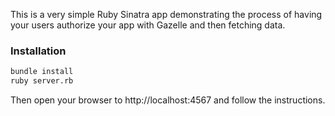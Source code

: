 This is a very simple Ruby Sinatra app demonstrating the process of having your users authorize your app with Gazelle and then fetching data.

### Installation

```bash
bundle install
ruby server.rb
```

Then open your browser to http://localhost:4567 and follow the instructions.
